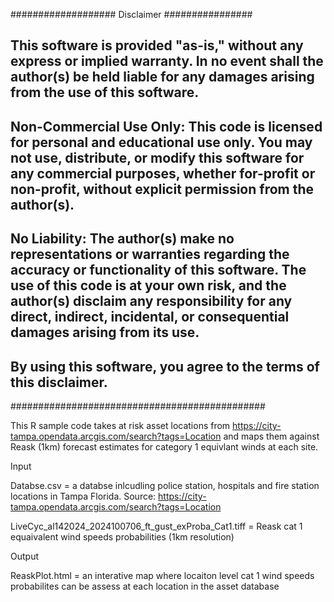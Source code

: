 ################### Disclaimer ################

## This software is provided "as-is," without any express or implied warranty. In no event shall the author(s) be held liable for any damages arising from the use of this software.

## **Non-Commercial Use Only**: This code is licensed for personal and educational use only. You may not use, distribute, or modify this software for any commercial purposes, whether for-profit or non-profit, without explicit permission from the author(s).

## **No Liability**: The author(s) make no representations or warranties regarding the accuracy or functionality of this software. The use of this code is at your own risk, and the author(s) disclaim any responsibility for any direct, indirect, incidental, or consequential damages arising from its use.

## By using this software, you agree to the terms of this disclaimer.

##############################################

This R sample code takes at risk asset locations from https://city-tampa.opendata.arcgis.com/search?tags=Location and maps them against Reask (1km) forecast estimates for category 1 equivlant winds at each site.

Input

Databse.csv = a databse inlcudling police station, hospitals and fire station locations in Tampa Florida. Source: https://city-tampa.opendata.arcgis.com/search?tags=Location

LiveCyc_al142024_2024100706_ft_gust_exProba_Cat1.tiff = Reask cat 1 equaivalent wind speeds probabilities (1km resolution)

Output 

ReaskPlot.html = an interative map where locaiton level cat 1 wind speeds probabilites can be assess at each location in the asset database

